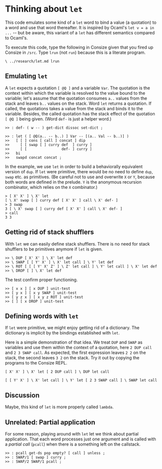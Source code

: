 # Thinking about `let`

This code emulates some kind of a `let` word to bind a value (a quotation) to a word and use that word thereafter. It is inspired by Ocaml's `let v = a in ...` -- but be aware, this variant of a `let` has different semantics compared to Ocaml's.

To execute this code, type the following in Consize given that you fired up Consize in `/src`. Type `lrun` (not `run`) because this is a literate program.

```
\ ../research/let.md lrun
```

## Emulating `let`

A `let` expects a quotation `[ @Q ]` and a variable `Var`. The quotation is the context within which the variable is resolved to the value bound to the variable; let's assume that the quotation consumes `a..` values from the stack and leaves `b..` values on the stack. Word `let` returns a quotation. If called, the quotations takes a value from the stack and binds it to the variable. Besides, the called quotation has the stack effect of the quotation `[ @Q ]` being given. (Word `def-` is just a helper word.)


```
>> : def- ( w -- ) get-dict dissoc set-dict ;
```

```
>> : let ( [ @Q(a.. -- b..) ] Var -- [(a.. Val -- b..)] )
>>   [ [ ] cons [ call ] concat ] dip
>>     [ [ swap [ ] curry def  ] curry ]
>>     [ [                def- ] curry ]
>>   bi
>>   swapd concat concat ;
```

In the example, we use `let` in order to build a behaviorally equivalent version of `dup`. If `let` were primitive, there would be no need to define `dup`, `swap` etc. as primitives. (Be careful not to use and overwrite `X` or `Y`, because both words are defined in the prelude. `Y` is the anonymous recursion combinator, which relies on the `X` combinator.)

```
> [ X' X' ] \ X' let
[ \ X' swap [ ] curry def [ X' X' ] call \ X' def- ]
> 3 swap
3 [ \ X' swap [ ] curry def [ X' X' ] call \ X' def- ]
> call
3 3
```

## Getting rid of stack shufflers

With `let` we can easily define stack shufflers. There is no need for stack shufflers to be primitives anymore if `let` is given.

```
>> \ DUP [ X' X' ] \ X' let def
>> \ SWAP [ [ Y' X' ] \ X' let call ] \ Y' let def
>> \ ROT [ [ [ Y' X' Z' ] \ Z' let call ] \ Y' let call ] \ X' let def
>> \ DROP [ ] \ X' let def
```

The test confirm proper functioning.

```
>> [ x x ] [ x DUP ] unit-test
>> [ y x ] [ x y SWAP ] unit-test
>> [ y z x ] [ x y z ROT ] unit-test
>> [ ] [ x DROP ] unit-test
```

## Defining words with `let`

If `let` were primitive, we might enjoy getting rid of a dictionary. The dictionary is implicit by the bindings established with `let`. 

Here is a simple demonstration of that idea. We treat `DUP` and `SWAP` as variables and use them within the context of a quotation, here `2 DUP call` and `2 3 SWAP call`. As expected, the first expression leaves `2 2` on the stack, the second leaves `3 2` on the stack. Try it out by copying the programs to the Consize REPL.

```
[ X' X' ] \ X' let [ 2 DUP call ] \ DUP let call

[ [ Y' X' ] \ X' let call ] \ Y' let [ 2 3 SWAP call ] \ SWAP let call
```

## Discussion

Maybe, this kind of `let` is more properly called `lambda`.

## Unrelated: Partial application

For some reason, playing around with `let` let we think about partial application. That each word processes just one argument and is called with a _partial call_ (`pcall`) when there is a something left on the callstack.

```
>> : pcall get-ds pop empty? [ call ] unless ;
>> : SWAP/1 [ swap ] curry ;
>> : SWAP/2 SWAP/1 pcall ;
```

<!--
: DIP ( v q -- v ) swap [ ] curry concat call ;
-->

